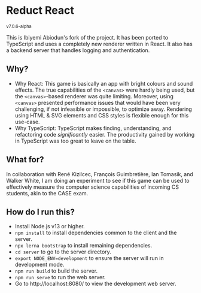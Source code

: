 # Reduct React
<small>v7.0.6-alpha</small>

This is Ibiyemi Abiodun's fork of the project. It has been ported to TypeScript
and uses a completely new renderer written in React. It also has a backend
server that handles logging and authentication.

## Why?

- Why React: This game is basically an app with bright colours and sound
  effects. The true capabilities of the `<canvas>` were hardly being used, but
  the `<canvas>`-based renderer was quite limiting. Moreover, using `<canvas>`
  presented performance issues that would have been very challenging, if not
  infeasible or impossible, to optimize away. Rendering using HTML & SVG
  elements and CSS styles is flexible enough for this use-case.
- Why TypeScript: TypeScript makes finding, understanding, and refactoring code
  *significantly* easier. The productivity gained by working in TypeScript was
  too great to leave on the table.

## What for?

In collaboration with René Kizilcec, François Guimbretière, Ian Tomasik, and
Walker White, I am doing an experiment to see if this game can be used to
effectively measure the computer science capabilities of incoming CS students,
akin to the CASE exam.

## How do I run this?

- Install Node.js v13 or higher.
- `npm install` to install dependencies common to the client and the server.
- `npx lerna bootstrap` to install remaining dependencies.
- `cd server` to go to the server directory.
- `export NODE_ENV=development` to ensure the server will run in development mode.
- `npm run build` to build the server.
- `npm run serve` to run the web server.
- Go to http://localhost:8080/ to view the development web server.
